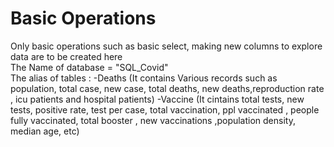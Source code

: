 # Basic Operations
Only basic operations such as basic select, making new columns to explore data are to be created here
<br>
The Name of database = "SQL_Covid"
<br>
The alias of tables :
    -Deaths (It contains Various records such as population,  total case, new case, total deaths, new deaths,reproduction rate , icu patients and hospital patients)
    -Vaccine (It cintains total tests, new tests, positive rate, test per case, total vaccination, ppl vaccinated , people fully vaccinated, total booster , new vaccinations ,population density, median age, etc)
